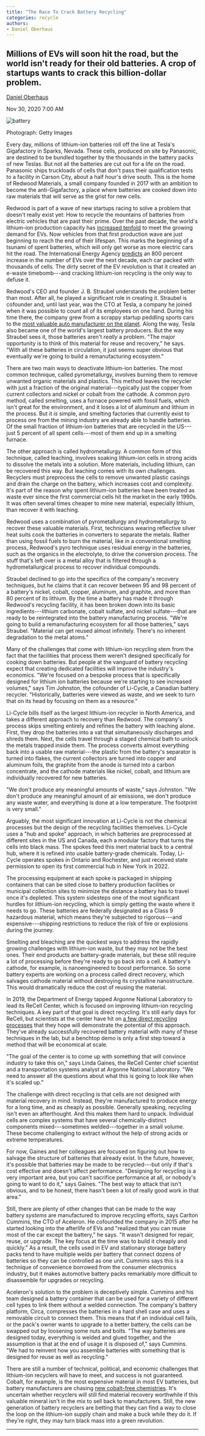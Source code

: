 ```yaml
---
title: "The Race To Crack Battery Recycling"
categories: recycle
authors:
- Daniel Oberhaus
---
```



Millions of EVs will soon hit the road, but the world isn't ready for their old batteries. A crop of startups wants to crack this billion-dollar problem.
---------------------------------------------------------------------------------------------------------------------------------------------------------

[Daniel Oberhaus](https://www.wired.com/author/daniel-oberhaus)

Nov 30, 2020 7:00 AM

![battery](https://media.wired.com/photos/5fbe74ee36f8a02c47d79171/master/w_2560%2Cc_limit/Science_battery_ev_629339410.jpg)

Photograph: Getty Images

Every day, millions of lithium-ion batteries roll off the line at Tesla's Gigafactory in Sparks, Nevada. These cells, produced on site by Panasonic, are destined to be bundled together by the thousands in the battery packs of new Teslas. But not all the batteries are cut out for a life on the road. Panasonic ships truckloads of cells that don't pass their qualification tests to a facility in Carson City, about a half hour's drive south. This is the home of Redwood Materials, a small company founded in 2017 with an ambition to become the anti-Gigafactory, a place where batteries are cooked down into raw materials that will serve as the grist for new cells.

Redwood is part of a wave of new startups racing to solve a problem that doesn't really exist yet: How to recycle the mountains of batteries from electric vehicles that are past their prime. Over the past decade, the world's lithium-ion production capacity has [increased tenfold](https://www.iea.org/data-and-statistics/charts/commissioned-ev-and-energy-storage-lithium-ion-battery-cell-production-capacity-by-region-and-associated-annual-investment-2010-2022) to meet the growing demand for EVs. Now vehicles from that first production wave are just beginning to reach the end of their lifespan. This marks the beginning of a tsunami of spent batteries, which will only get worse as more electric cars hit the road. The International Energy Agency [predicts](https://www.iea.org/reports/global-ev-outlook-2019) an 800 percent increase in the number of EVs over the next decade, each car packed with thousands of cells. The dirty secret of the EV revolution is that it created an e-waste timebomb---and cracking lithium-ion recycling is the only way to defuse it.

Redwood's CEO and founder J. B. Straubel understands the problem better than most. After all, he played a significant role in creating it. Straubel is cofounder and, until last year, was the CTO at Tesla, a company he joined when it was possible to count all of its employees on one hand. During his time there, the company grew from a scrappy startup peddling sports cars to the [most valuable auto manufacturer on the planet](https://www.wired.com/story/tesla-worth-more-than-ford-gm-combined/). Along the way, Tesla also became one of the world's largest battery producers. But the way Straubel sees it, those batteries aren't *really* a problem. "The major opportunity is to think of this material for reuse and recovery," he says. "With all these batteries in circulation, it just seems super obvious that eventually we're going to build a remanufacturing ecosystem."

There are two main ways to deactivate lithium-ion batteries. The most common technique, called pyrometallurgy, involves burning them to remove unwanted organic materials and plastics. This method leaves the recycler with just a fraction of the original material---typically just the copper from current collectors and nickel or cobalt from the cathode. A common pyro method, called smelting, uses a furnace powered with fossil fuels, which isn't great for the environment, and it loses a lot of aluminum and lithium in the process. But it *is* simple, and smelting factories that currently exist to process ore from the mining industry are already able to handle batteries. Of the small fraction of lithium-ion batteries that are recycled in the US---just 5 percent of all spent cells---most of them end up in a smelting furnace.

The other approach is called hydrometallurgy. A common form of this technique, called leaching, involves soaking lithium-ion cells in strong acids to dissolve the metals into a solution. More materials, including lithium, can be recovered this way. But leaching comes with its own challenges. Recyclers must preprocess the cells to remove unwanted plastic casings and drain the charge on the battery, which increases cost and complexity. It's part of the reason why spent lithium-ion batteries have been treated as waste ever since the first commercial cells hit the market in the early 1990s. It was often several times cheaper to mine new material, especially lithium, than recover it with leaching.

Redwood uses a combination of pyrometallurgy and hydrometallurgy to recover these valuable materials. First, technicians wearing reflective silver heat suits cook the batteries in converters to separate the metals. Rather than using fossil fuels to burn the material, like in a conventional smelting process, Redwood's pyro technique uses residual energy in the batteries, such as the organics in the electrolyte, to drive the conversion process. The stuff that's left over is a metal alloy that is filtered through a hydrometallurgical process to recover individual compounds.

Straubel declined to go into the specifics of the company's recovery techniques, but he claims that it can recover between 95 and 98 percent of a battery's nickel, cobalt, copper, aluminum, and graphite, and more than 80 percent of its lithium. By the time a battery has made it through Redwood's recycling facility, it has been broken down into its basic ingredients---lithium carbonate, cobalt sulfate, and nickel sulfate---that are ready to be reintegrated into the battery manufacturing process. "We're going to build a remanufacturing ecosystem for all those batteries," says Straubel. "Material can get reused almost infinitely. There's no inherent degradation to the metal atoms."

Many of the challenges that come with lithium-ion recycling stem from the fact that the facilities that process them weren't designed specifically for cooking down batteries. But people at the vanguard of battery recycling expect that creating dedicated facilities will improve the industry's economics. "We're focused on a bespoke process that is specifically designed for lithium ion batteries because we're starting to see increased volumes," says Tim Johnston, the cofounder of Li-Cycle, a Canadian battery recycler. "Historically, batteries were viewed as waste, and we seek to turn that on its head by focusing on them as a resource."

Li-Cycle bills itself as the largest lithium-ion recycler in North America, and takes a different approach to recovery than Redwood. The company's process skips smelting entirely and refines the battery with leaching alone. First, they drop the batteries into a vat that simultaneously discharges and shreds them. Next, the cells travel through a staged chemical bath to unlock the metals trapped inside them. The process converts almost everything back into a usable raw material---the plastic from the battery's separator is turned into flakes, the current collectors are turned into copper and aluminum foils, the graphite from the anode is turned into a carbon concentrate, and the cathode materials like nickel, cobalt, and lithium are individually recovered for new batteries.

"We don't produce any meaningful amounts of waste," says Johnston. "We don't produce any meaningful amount of air emissions, we don't produce any waste water, and everything is done at a low temperature. The footprint is very small."

Arguably, the most significant innovation at Li-Cycle is not the chemical processes but the design of the recycling facilities themselves. Li-Cycle uses a "hub and spoke" approach, in which batteries are preprocessed at different sites in the US and Canada, each a modular factory that turns the cells into black mass. The spokes feed this inert material back to a central hub, where it is refined into usable battery-grade chemicals. Today, Li-Cycle operates spokes in Ontario and Rochester, and just received state permission to open its first commercial hub in New York in 2022.

The processing equipment at each spoke is packaged in shipping containers that can be sited close to battery production facilities or municipal collection sites to minimize the distance a battery has to travel once it's depleted. This system sidesteps one of the most significant hurdles for lithium-ion recycling, which is simply getting the waste where it needs to go. These batteries are federally designated as a Class 9 hazardous material, which means they're subjected to rigorous---and expensive---shipping restrictions to reduce the risk of fire or explosions during the journey.

Smelting and bleaching are the quickest ways to address the rapidly growing challenges with lithium-ion waste, but they may not be the best ones. Their end products are battery-grade materials, but these still require a lot of processing before they're ready to go back into a cell. A battery's cathode, for example, is nanoengineered to boost performance. So some battery experts are working on a process called direct recovery, which salvages cathode material without destroying its crystalline nanostructure. This would dramatically reduce the cost of reusing the material.

In 2019, the Department of Energy tapped Argonne National Laboratory to lead its ReCell Center, which is focused on improving lithium-ion recycling techniques. A key part of that goal is direct recycling. It's still early days for ReCell, but scientists at the center have hit on [a few direct recycling processes](https://recellcenter.org/2020/08/21/recell-advanced-battery-recycling-center-third-quarter-progress-report-2020/) that they hope will demonstrate the potential of this approach. They've already successfully recovered battery material with many of these techniques in the lab, but a benchtop demo is only a first step toward a method that will be economical at scale.

"The goal of the center is to come up with something that will convince industry to take this on," says Linda Gaines, the ReCell Center chief scientist and a transportation systems analyst at Argonne National Laboratory. "We need to answer all the questions about what this is going to look like when it's scaled up."

The challenge with direct recycling is that cells are not designed with material recovery in mind. Instead, they're manufactured to produce energy for a long time, and as cheaply as possible. Generally speaking, recycling isn't even an afterthought. And this makes them hard to unpack. Individual cells are complex systems that have several chemically-distinct components mixed---sometimes welded---together in a small volume. These become challenging to extract without the help of strong acids or extreme temperatures.

For now, Gaines and her colleagues are focused on figuring out how to salvage the structure of batteries that already exist. In the future, however, it's possible that batteries may be made to be recycled---but only if that's cost effective and doesn't affect performance. "Designing for recycling is a very important area, but you can't sacrifice performance at all, or nobody's going to want to do it," says Gaines. "The best way to attack that isn't obvious, and to be honest, there hasn't been a lot of really good work in that area."

Still, there are plenty of other changes that can be made to the way battery *systems* are manufactured to improve recycling efforts, says Carlton Cummins, the CTO of Aceleron. He cofounded the company in 2015 after he started looking into the afterlife of EVs and "realized that you can reuse most of the car except the battery," he says. "It wasn't designed for repair, reuse, or upgrade. The key focus at the time was to build it cheaply and quickly." As a result, the cells used in EV and stationary storage battery packs tend to have multiple welds per battery that connect dozens of batteries so they can be controlled as one unit. Cummins says this is a technique of convenience borrowed from the consumer electronics industry, but it makes automotive battery packs remarkably more difficult to disassemble for upgrades or recycling.

Aceleron's solution to the problem is deceptively simple. Cummins and his team designed a battery container that can be used for a variety of different cell types to link them without a welded connection. The company's battery platform, Circa, compresses the batteries in a hard shell case and uses a removable circuit to connect them. This means that if an individual cell fails, or the pack's owner wants to upgrade to a better battery, the cells can be swapped out by loosening some nuts and bolts. "The way batteries are designed today, everything is welded and glued together, and the assumption is that at the end of usage it is disposed of," says Cummins. "We had to reinvent how you assemble batteries with something that is designed for reuse as well as recycling."

There are still a number of technical, political, and economic challenges that lithium-ion recyclers will have to meet, and success is not guaranteed. Cobalt, for example, is the most expensive material in most EV batteries, but battery manufacturers are chasing [new cobalt-free chemistries](https://www.wired.com/story/this-cobalt-free-battery-is-good-for-the-planet-and-it-actually-works/). It's uncertain whether recyclers will still find material recovery worthwhile if this valuable mineral isn't in the mix to sell back to manufacturers. Still, the new generation of battery recyclers are betting that they can find a way to close the loop on the lithium-ion supply chain and make a buck while they do it. If they're right, they may turn black mass into a green revolution.

* * * * *
